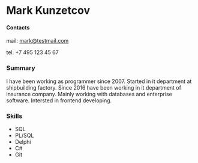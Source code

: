 # Mark Kunzetcov

#### Contacts
mail: mark@testmail.com

tel: +7 495 123 45 67

### Summary
I have been working as programmer since 2007. Started in it department at shipbuilding factory. Since 2016 have been working in it department of insurance company. Mainly working with databases and enterprise software. Intersted in frontend developing.

### Skills

* SQL
* PL/SQL
* Delphi
* C#
* Git